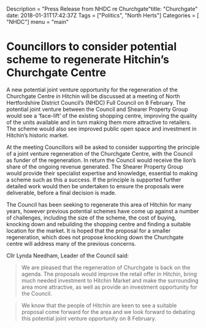 Description = "Press Release from NHDC re Churchgate"title: "Churchgate"
date: 2018-01-31T17:42:37Z 
Tags = ["Politics", "North Herts"]
Categories = [ "NHDC"]
menu = "main"


# Councillors to consider potential scheme to regenerate Hitchin’s Churchgate Centre

A new potential joint venture opportunity for the regeneration of the Churchgate Centre in Hitchin will be discussed at a meeting of North Hertfordshire District Council’s (NHDC) Full Council on 8 February.
The potential joint venture between the Council and Shearer Property Group would see a ‘face-lift’ of the existing shopping centre, improving the quality of the units available and in turn making them more attractive to retailers. The scheme would also see improved public open space and investment in Hitchin’s historic market.

At the meeting Councillors will be asked to consider supporting the principle of a joint venture regeneration of the Churchgate Centre, with the Council as funder of the regeneration. In return the Council would receive the lion’s share of the ongoing revenue generated. The Shearer Property Group would provide their specialist expertise and knowledge, essential to making a scheme such as this a success. If the principle is supported further detailed work would then be undertaken to ensure the proposals were deliverable, before a final decision is made.

The Council has been seeking to regenerate this area of Hitchin for many years, however previous potential schemes have come up against a number of challenges, including the size of the scheme, the cost of buying, knocking down and rebuilding the shopping centre and finding a suitable location for the market. It is hoped that the proposal for a smaller regeneration, which does not propose knocking down the Churchgate centre will address many of the previous concerns.

Cllr Lynda Needham, Leader of the Council said:

> We are pleased that the regeneration of Churchgate is back on the agenda. The proposals would improve the retail offer in Hitchin, bring much needed investment to Hitchin Market and make the surrounding area more attractive, as well as provide an investment opportunity for the Council.

> We know that the people of Hitchin are keen to see a suitable proposal come forward for the area and we look forward to debating this potential joint venture opportunity on 8 February.

